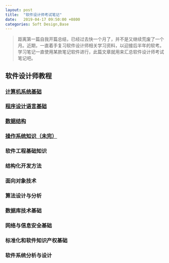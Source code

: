 ```yaml
---
layout: post
title:  "软件设计师考试笔记"
date:   2019-04-17 09:50:00 +0800
categories: Soft Design,Base
---
```


> 距离第一篇自我开篇总结，已经过去快一个月了，并不是又继续荒废了一个月。近期，一直着手复习软件设计师相关学习资料，以迎接后半年的软考。学习笔记一直使用某款笔记软件进行，此篇文章就用来汇总软件设计师考试笔记吧。

## 软件设计师教程
### [计算机系统基础](https://mubu.com/doc/c_uQa8joXr) 
### [程序设计语言基础](https://mubu.com/doc/pMCMGjRrLr) 
### [数据结构](https://mubu.com/doc/iHhrkqTynr) 
### [操作系统知识（未完）](https://mubu.com/doc/vOrm8_2PFr) 
### 软件工程基础知识
### 结构化开发方法
### 面向对象技术
### 算法设计与分析
### 数据库技术基础
### 网络与信息安全基础
### 标准化和软件知识产权基础
### 软件系统分析与设计
